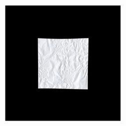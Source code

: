 ![Animation](https://raw.githubusercontent.com/textura-agency/.github/main/profile/assets/anim_square.gif)
